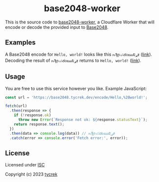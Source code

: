 <div align="center">

# base2048-worker

</div>

This is the source code to [base2048-worker](https://base2048.tycrek.dev), a Cloudflare Worker that will encode or decode the provided input to [Base2048](https://github.com/qntm/base2048).

## Examples

A Base2048 encode for `Hello, world!` looks like this `ԋϠɲණరѻఋԵړƶ` ([link](https://base2048.tycrek.dev/encode/Hello,%20world!)).  
Decoding the result of `ԋϠɲණరѻఋԵړƶ` returns to `Hello, world!` ([link](https://base2048.tycrek.dev/decode/ԋϠɲණరѻఋԵړƶ)).

## Usage

You are free to use this service however you like. Example JavaScript:

```js
const url = 'https://base2048.tycrek.dev/encode/Hello,%20world!';

fetch(url)
  .then(response => {
    if (!response.ok)
      throw new Error(`Response not ok: ${response.statusText}`);
    return response.text();
  })
  .then(data => console.log(data)) // ԋϠɲණరѻఋԵړƶ
  .catch(error => console.error('Fetch error:', error));
```

## License

Licensed under [ISC](https://github.com/tycrek/pagery/blob/master/LICENSE)

Copyright (c) 2023 [tycrek](https://github.com/tycrek)
